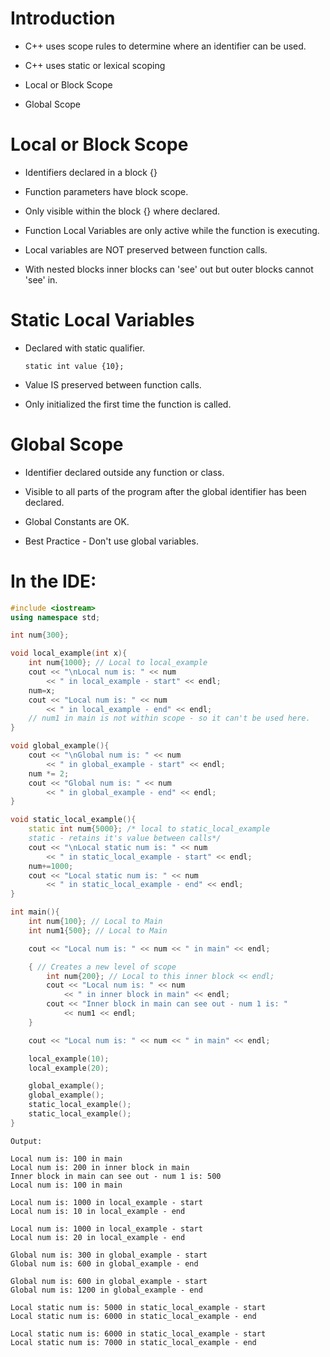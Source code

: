 # Introduction

- C++ uses scope rules to determine where an identifier can be used.

- C++ uses static or lexical scoping

- Local or Block Scope

- Global Scope

# Local or Block Scope

- Identifiers declared in a block {}

- Function parameters have block scope.

- Only visible within the block {} where declared.

- Function Local Variables are only active while the function is executing.

- Local variables are NOT preserved between function calls.

- With nested blocks inner blocks can 'see' out but outer blocks cannot 'see' in.

# Static Local Variables

- Declared with static qualifier.

	  static int value {10};

- Value IS preserved between function calls.

- Only initialized the first time the function is called.

# Global Scope

- Identifier declared outside any function or class.

- Visible to all parts of the program after the global identifier has been declared.

- Global Constants are OK.

- Best Practice - Don't use global variables.

# In the IDE:

```cpp
#include <iostream>
using namespace std;

int num{300};

void local_example(int x){
    int num{1000}; // Local to local_example
    cout << "\nLocal num is: " << num 
	    << " in local_example - start" << endl;
    num=x;
    cout << "Local num is: " << num 
	    << " in local_example - end" << endl;
    // num1 in main is not within scope - so it can't be used here.
}

void global_example(){
    cout << "\nGlobal num is: " << num 
	    << " in global_example - start" << endl;
    num *= 2;
    cout << "Global num is: " << num 
	    << " in global_example - end" << endl;
}

void static_local_example(){
    static int num{5000}; /* local to static_local_example
    static - retains it's value between calls*/
    cout << "\nLocal static num is: " << num 
	    << " in static_local_example - start" << endl;
    num+=1000;
    cout << "Local static num is: " << num 
	    << " in static_local_example - end" << endl;
}

int main(){
    int num{100}; // Local to Main
    int num1{500}; // Local to Main

    cout << "Local num is: " << num << " in main" << endl;

    { // Creates a new level of scope
        int num{200}; // Local to this inner block << endl;
        cout << "Local num is: " << num 
	        << " in inner block in main" << endl;
        cout << "Inner block in main can see out - num 1 is: " 
	        << num1 << endl;
    }

    cout << "Local num is: " << num << " in main" << endl;

    local_example(10);
    local_example(20);

    global_example();
    global_example();
    static_local_example();
    static_local_example();
}
```

```
Output:

Local num is: 100 in main
Local num is: 200 in inner block in main
Inner block in main can see out - num 1 is: 500
Local num is: 100 in main

Local num is: 1000 in local_example - start
Local num is: 10 in local_example - end

Local num is: 1000 in local_example - start
Local num is: 20 in local_example - end

Global num is: 300 in global_example - start
Global num is: 600 in global_example - end

Global num is: 600 in global_example - start
Global num is: 1200 in global_example - end

Local static num is: 5000 in static_local_example - start
Local static num is: 6000 in static_local_example - end

Local static num is: 6000 in static_local_example - start
Local static num is: 7000 in static_local_example - end
```

